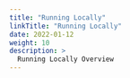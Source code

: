 ```yaml
---
title: "Running Locally"
linkTitle: "Running Locally"
date: 2022-01-12
weight: 10
description: >
  Running Locally Overview
---
```




